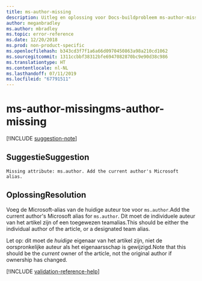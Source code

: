 ```yaml
---
title: ms-author-missing
description: Uitleg en oplossing voor Docs-buildprobleem ms-author-missing
author: meganbradley
ms.author: mbradley
ms.topic: error-reference
ms.date: 12/20/2018
ms.prod: non-product-specific
ms.openlocfilehash: b343cd3f7f1a6a66d0970450863a98a210cd1062
ms.sourcegitcommit: 1311ccbbf38312bfe6947082870bc9e90d38c986
ms.translationtype: HT
ms.contentlocale: nl-NL
ms.lasthandoff: 07/11/2019
ms.locfileid: "67791511"
---
```

# <a name="ms-author-missing"></a><span data-ttu-id="aa7c8-103">ms-author-missing</span><span class="sxs-lookup"><span data-stu-id="aa7c8-103">ms-author-missing</span></span>

[!INCLUDE [suggestion-note](includes/suggestion-note.md)]

## <a name="suggestion"></a><span data-ttu-id="aa7c8-104">Suggestie</span><span class="sxs-lookup"><span data-stu-id="aa7c8-104">Suggestion</span></span>

`Missing attribute: ms.author. Add the current author's Microsoft alias.`

## <a name="resolution"></a><span data-ttu-id="aa7c8-105">Oplossing</span><span class="sxs-lookup"><span data-stu-id="aa7c8-105">Resolution</span></span>

<span data-ttu-id="aa7c8-106">Voeg de Microsoft-alias van de huidige auteur toe voor `ms.author`.</span><span class="sxs-lookup"><span data-stu-id="aa7c8-106">Add the current author's Microsoft alias for `ms.author`.</span></span> <span data-ttu-id="aa7c8-107">Dit moet de individuele auteur van het artikel zijn of een toegewezen teamalias.</span><span class="sxs-lookup"><span data-stu-id="aa7c8-107">This should be either the individual author of the article, or a designated team alias.</span></span>

<span data-ttu-id="aa7c8-108">Let op: dit moet de *huidige* eigenaar van het artikel zijn, niet de oorspronkelijke auteur als het eigenaarsschap is gewijzigd.</span><span class="sxs-lookup"><span data-stu-id="aa7c8-108">Note that this should be the *current* owner of the article, not the original author if ownership has changed.</span></span>

<!--make sure to add this file to your includes folder and verify the path-->
[!INCLUDE [validation-reference-help](includes/validation-reference-help.md)]

